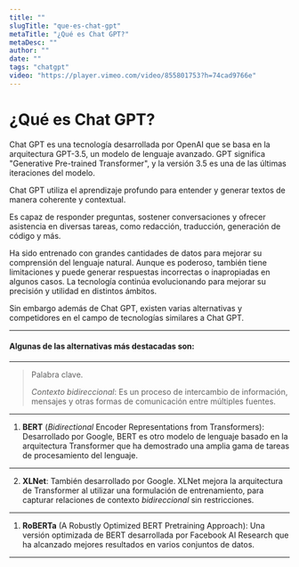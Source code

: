 ```yaml
---
title: ""	
slugTitle: "que-es-chat-gpt"
metaTitle: "¿Qué es Chat GPT?"	
metaDesc: ""	
author: ""	
date: ""	
tags: "chatgpt"
video: "https://player.vimeo.com/video/855801753?h=74cad9766e"
---
```

# ¿Qué es Chat GPT?


Chat GPT es una tecnología desarrollada por OpenAI que se basa en la arquitectura GPT-3.5, un modelo de lenguaje avanzado. GPT significa "Generative Pre-trained Transformer", y la versión 3.5 es una de las últimas iteraciones del modelo.

 Chat GPT utiliza el aprendizaje profundo para entender y generar textos de manera coherente y contextual. 
 
 Es capaz de responder preguntas, sostener conversaciones y ofrecer asistencia en diversas tareas, como redacción, traducción, generación de código y más. 
 
 Ha sido entrenado con grandes cantidades de datos para mejorar su comprensión del lenguaje natural.
Aunque es poderoso, también tiene limitaciones y puede generar respuestas incorrectas o inapropiadas en algunos casos. La tecnología continúa evolucionando para mejorar su precisión y utilidad en distintos ámbitos.

Sin embargo además de Chat GPT, existen varias alternativas y competidores en el campo de tecnologías similares a Chat GPT.

---

#### Algunas de las alternativas más destacadas son:

---
> Palabra clave.
>
> _Contexto bidireccional_: Es un proceso de
>intercambio de información, mensajes y otras formas
>de comunicación entre múltiples fuentes.
---
1. **BERT** (_Bidirectional_ Encoder Representations from Transformers): Desarrollado por Google, BERT es otro modelo de lenguaje basado en la arquitectura Transformer que ha demostrado una amplia gama de tareas de procesamiento del lenguaje.
---
2. **XLNet**: También desarrollado por Google. XLNet mejora la arquitectura de Transformer al utilizar una formulación de entrenamiento, para capturar relaciones de contexto _bidireccional_ sin restricciones.
---
1. **RoBERTa** (A Robustly Optimized BERT Pretraining Approach): Una versión optimizada de BERT desarrollada por Facebook AI Research que ha alcanzado mejores resultados en varios conjuntos de datos.

---